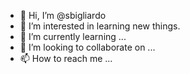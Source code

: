 - 👋 Hi, I’m @sbigliardo
- 👀 I’m interested in learning new things. 
- 🌱 I’m currently learning ...
- 💞️ I’m looking to collaborate on ...
- 📫 How to reach me ...

<!---
sbigliardo/sbigliardo is a ✨ special ✨ repository because its `README.md` (this file) appears on your GitHub profile.
You can click the Preview link to take a look at your changes.
--->
